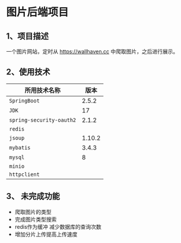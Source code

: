 # 图片后端项目 

## 1、项目描述

一个图片网站，定时从 https://wallhaven.cc 中爬取图片，之后进行展示。 



## 2、使用技术 

| 所用技术名称             | 版本   |
| ------------------------ | ------ |
| `SpringBoot`             | 2.5.2  |
| `JDK`                    | 17     |
| `spring-security-oauth2` | 2.1.2  |
| `redis`                  |        |
| `jsoup`                  | 1.10.2 |
| `mybatis`                | 3.4.3  |
| `mysql`                  | 8      |
| `minio`                  |        |
| `httpclient`             |        |



## 3、 未完成功能

- 爬取图片的类型
- 完成图片类型搜索
- redis作为缓冲 减少数据库的查询次数 
- 增加分片上传提高上传速度

